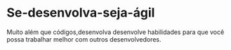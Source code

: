# Se-desenvolva-seja-ágil
Muito além que códigos,desenvolva desenvolve habilidades para que você possa trabalhar melhor com outros desenvolvedores.
